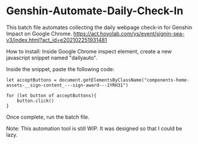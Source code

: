 # Genshin-Automate-Daily-Check-In

This batch file automates collecting the daily webpage check-in for Genshin Impact on Google Chrome. 
https://act.hoyolab.com/ys/event/signin-sea-v3/index.html?act_id=e202102251931481 

How to install: 
Inside Google Chrome inspect element, create a new javascript snippet named "dailyauto". 

Inside the snippet, paste the following code: 

```
let acceptButtons = document.getElementsByClassName("components-home-assets-__sign-content_---sign-award---1YRH31")

for (let button of acceptButtons){
    button.click()
}
```

Once complete, run the batch file. 

Note: This automation tool is still WIP. It was designed so that I could be lazy. 

